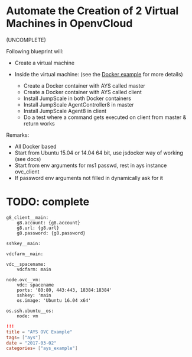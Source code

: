 # Automate the Creation of 2 Virtual Machines in OpenvCloud

(UNCOMPLETE)

Following blueprint will:

- Create a virtual machine
- Inside the virtual machine: (see the [Docker example](DockerExample.md) for more details)

  - Create a Docker container with AYS called master
  - Create a Docker container with AYS called client
  - Install JumpScale in both Docker containers
  - Install JumpScale AgentController8 in master
  - Install JumpScale Agent8 in client
  - Do a test where a command gets executed on client from master & return works

Remarks:

- All Docker based
- Start from Ubuntu 15.04 or 14.04 64 bit, use jsdocker way of working (see docs)
- Start from env arguments for ms1 passwd, rest in ays instance ovc_client
- If password env arguments not filled in dynamically ask for it

# TODO: complete

```
g8_client__main:
    g8.account: {g8.account}
    g8.url: {g8.url}
    g8.password: {g8.password}

sshkey__main:

vdcfarm__main:

vdc__spacename:
    vdcfarm: main

node.ovc__vm:
    vdc: spacename
    ports: '80:80, 443:443, 18384:18384'
    sshkey: 'main
    os.image: 'Ubuntu 16.04 x64'

os.ssh.ubuntu__os:
    node: vm
```

```toml
!!!
title = "AYS OVC Example"
tags= ["ays"]
date = "2017-03-02"
categories= ["ays_example"]
```
